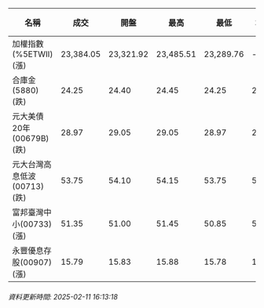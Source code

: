 | 名稱 | 成交 | 開盤 | 最高 | 最低 | 均價 | 成交金額(億) | 昨收 | 漲跌幅 | 漲跌 | 總量 | 昨量 | 振幅 |
| -------- | -------- | -------- | -------- |-------- | -------- | -------- |-------- |-------- |-------- | -------- | -------- |-------- |
|加權指數(%5ETWII) (漲)|23,384.05|23,321.92|23,485.51|23,289.76|-|3,471.84|23,252.14|0.57%|131.91|5,881,057|0|0.84%|
|合庫金(5880) (跌)|24.25|24.40|24.45|24.25|24.28|1.70|24.30|0.21%|0.05|6,992|10,060|0.82%|
|元大美債20年(00679B) (跌)|28.97|29.05|29.05|28.97|29.01|8.93|29.06|0.31%|0.09|30,780|35,089|0.28%|
|元大台灣高息低波(00713) (跌)|53.75|54.10|54.15|53.75|53.89|4.34|53.90|0.28%|0.15|8,047|9,897|0.74%|
|富邦臺灣中小(00733) (漲)|51.35|51.00|51.45|50.85|51.17|0.936|50.75|1.18%|0.60|1,830|903|1.18%|
|永豐優息存股(00907) (漲)|15.79|15.83|15.88|15.78|15.82|0.296|15.74|0.32%|0.05|1,869|2,561|0.64%|
###### 資料更新時間: 2025-02-11 16:13:18